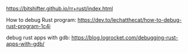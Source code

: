 
https://bitshifter.github.io/rr+rust/index.html

How to debug Rust program: https://dev.to/lechatthecat/how-to-debug-rust-program-1c4i

debug rust apps with gdb: https://blog.logrocket.com/debugging-rust-apps-with-gdb/